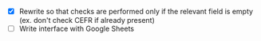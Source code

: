 - [x] Rewrite so that checks are performed only if the relevant field is empty (ex. don't check CEFR if already present)
- [ ] Write interface with Google Sheets